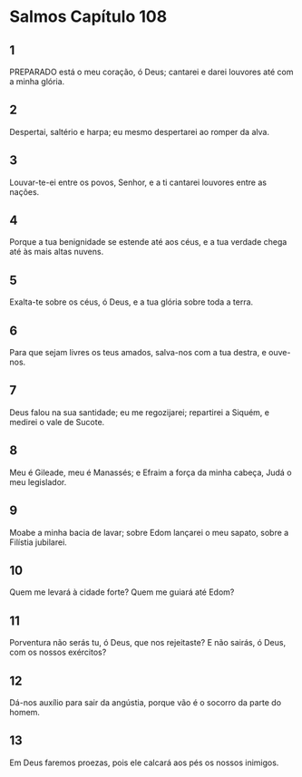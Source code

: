 # Salmos Capítulo 108

## 1
PREPARADO está o meu coração, ó Deus; cantarei e darei louvores até com a minha glória.

## 2
Despertai, saltério e harpa; eu mesmo despertarei ao romper da alva.

## 3
Louvar-te-ei entre os povos, Senhor, e a ti cantarei louvores entre as nações.

## 4
Porque a tua benignidade se estende até aos céus, e a tua verdade chega até às mais altas nuvens.

## 5
Exalta-te sobre os céus, ó Deus, e a tua glória sobre toda a terra.

## 6
Para que sejam livres os teus amados, salva-nos com a tua destra, e ouve-nos.

## 7
Deus falou na sua santidade; eu me regozijarei; repartirei a Siquém, e medirei o vale de Sucote.

## 8
Meu é Gileade, meu é Manassés; e Efraim a força da minha cabeça, Judá o meu legislador.

## 9
Moabe a minha bacia de lavar; sobre Edom lançarei o meu sapato, sobre a Filístia jubilarei.

## 10
Quem me levará à cidade forte? Quem me guiará até Edom?

## 11
Porventura não serás tu, ó Deus, que nos rejeitaste? E não sairás, ó Deus, com os nossos exércitos?

## 12
Dá-nos auxílio para sair da angústia, porque vão é o socorro da parte do homem.

## 13
Em Deus faremos proezas, pois ele calcará aos pés os nossos inimigos.

